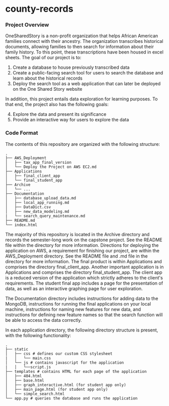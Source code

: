 # county-records


### Project Overview

OneSharedStory is a non-profit organization that helps African American families connect with their ancestry. The organization transcribes historical documents, allowing families to then search for information about their family history. To this point, these transcriptions have been housed in excel sheets. The goal of our project is to:

1. Create a database to house previously transcribed data
2. Create a public-facing search tool for users to search the database and learn about the historical records
3. Deploy the search tool as a web application that can later be deployed on the One Shared Story website

In addition, this project entails data exploration for learning purposes. To that end, the project also has the following goals:

4. Explore the data and present its significance
5. Provide an interactive way for users to explore the data

### Code Format

The contents of this repository are organized with the following structure:

    .
    ├── AWS_Deployment
    │   ├── tax_app_final_version
    │   └── Deploy the Project on AWS EC2.md
    ├── Applications
    │   ├── final_client_app
    │   └── final_student_app
    ├── Archive
    │   └── ...
    ├── Documentation
    │   ├── database_upload_data.md
    │   ├── local_app_running.md
    │   ├── DataDict.csv
    │   ├── new_data_modeling.md
    |   └── search_query_maintenance.md
    ├── README.md
    └── index.html

The majority of this repository is located in the Archive directory and records the semester-long work on the capstone project. See the README file within the directory for more information. Directions for deploying the application on AWS, a requirement for finishing our project, are within the AWS_Deployment directory. See the README file and .md file in the directory for more information. The final product is within Applications and comprises the directory final_client_app. Another important application is in Applications and comprises the directory final_student_app. The client app is a reduced version of the application which strictly adheres to the client's requirements. The student final app includes a page for the presentation of data, as well as an interactive graphing page for user exploration.

The Documentation directory includes instructions for adding data to the MongoDB, instructions for running the final applications on your local machine, instructions for naming new features for new data, and instructions for defining new feature names so that the search function will be able to access the data correctly.

In each application directory, the following directory structure is present, with the following functionality:

    .
    ├── static
    │   ├── css # defines our custom CSS stylesheet
    |   │   └── main.css
    │   └── js # contains javascript for the application
    |   │   └──script.js
    ├── templates # contains HTML for each page of the application
    │   ├── 404.html
    │   ├── base.html
    │   ├── graph_interactive.html (for student app only)
    │   ├── main_page.html (for student app only)
    │   └── simple_search.html
    └── app.py # queries the database and runs the application
